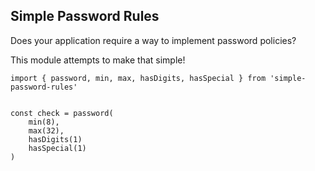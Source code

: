 
## Simple Password Rules

Does your application require a way to implement password policies?

This module attempts to make that simple!


```
import { password, min, max, hasDigits, hasSpecial } from 'simple-password-rules'


const check = password(
    min(8),
    max(32),
    hasDigits(1)
    hasSpecial(1)
)
```